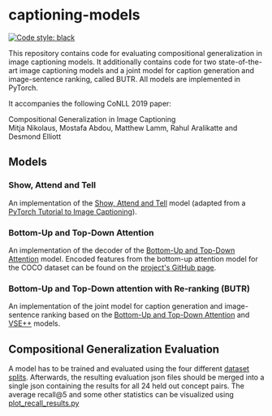 # captioning-models

[![Code style: black](https://img.shields.io/badge/code%20style-black-000000.svg)](https://github.com/ambv/black)

This repository contains code for evaluating compositional generalization in image captioning models.
It additionally contains code for two state-of-the-art image captioning models and a joint model for caption generation and image-sentence ranking, called BUTR.
All models are implemented in PyTorch.


It accompanies the following CoNLL 2019 paper:

Compositional Generalization in Image Captioning    
Mitja Nikolaus, Mostafa Abdou, Matthew Lamm, Rahul Aralikatte and Desmond Elliott


## Models

### Show, Attend and Tell

An implementation of the
[Show, Attend and Tell](https://arxiv.org/abs/1502.03044) model
(adapted from a
[PyTorch Tutorial to Image Captioning](https://github.com/sgrvinod/a-PyTorch-Tutorial-to-Image-Captioning)).

### Bottom-Up and Top-Down Attention

An implementation of the decoder of the
[Bottom-Up and Top-Down Attention](https://arxiv.org/abs/1707.07998) model.
Encoded features from the bottom-up attention model for the COCO dataset
can be found on the
[project's GitHub page](https://github.com/peteanderson80/bottom-up-attention).

### Bottom-Up and Top-Down attention with Re-ranking (BUTR)

An implementation of the joint model for caption generation and
image-sentence ranking based on the
[Bottom-Up and Top-Down Attention](https://arxiv.org/abs/1707.07998)
and [VSE++](https://arxiv.org/abs/1707.05612) models.

## Compositional Generalization Evaluation

A model has to be trained and evaluated using the four different
[dataset splits](data/dataset_splits). Afterwards, the resulting
evaluation json files should be merged into a single json containing
the results for all 24 held out concept pairs. The average recall@5
and some other statistics can be visualized using
[plot_recall_results.py](plot_recall_results.py)


